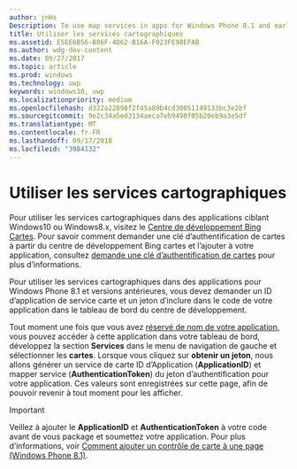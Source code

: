 ```yaml
---
author: jnHs
Description: To use map services in apps for Windows Phone 8.1 and earlier, you need a map service application ID and a token to include in your app's code. You can get this token in the Dev Center dashboard.
title: Utiliser les services cartographiques
ms.assetid: E5EE6B56-B86F-4D62-B16A-F023FE98EFAB
ms.author: wdg-dev-content
ms.date: 09/27/2017
ms.topic: article
ms.prod: windows
ms.technology: uwp
keywords: windows10, uwp
ms.localizationpriority: medium
ms.openlocfilehash: d322a22898f2f45a89b4cd30051149133bc3e2bf
ms.sourcegitcommit: 9e2c34a5ed3134aeca7eb9490f05b20eb9a3e5df
ms.translationtype: MT
ms.contentlocale: fr-FR
ms.lasthandoff: 09/17/2018
ms.locfileid: "3984132"
---
```

# <a name="use-map-services"></a>Utiliser les services cartographiques

Pour utiliser les services cartographiques dans des applications ciblant Windows10 ou Windows8.x, visitez le [Centre de développement Bing Cartes](http://go.microsoft.com/fwlink/p/?LinkId=614880). Pour savoir comment demander une clé d’authentification de cartes à partir du centre de développement Bing cartes et l’ajouter à votre application, consultez [demande une clé d’authentification de cartes](../maps-and-location/authentication-key.md) pour plus d’informations. 

Pour utiliser les services cartographiques dans des applications pour Windows Phone 8.1 et versions antérieures, vous devez demander un ID d’application de service carte et un jeton d’inclure dans le code de votre application dans le tableau de bord du centre de développement.

Tout moment une fois que vous avez [réservé de nom de votre application](create-your-app-by-reserving-a-name.md), vous pouvez accéder à cette application dans votre tableau de bord, développez la section **Services** dans le menu de navigation de gauche et sélectionner les **cartes**. Lorsque vous cliquez sur **obtenir un jeton**, nous allons générer un service de carte ID d’Application (**ApplicationID**) et mapper service (**AuthenticationToken**) du jeton d’authentification pour votre application. Ces valeurs sont enregistrées sur cette page, afin de pouvoir revenir à tout moment pour les afficher.

> [!IMPORTANT]
> Veillez à ajouter le **ApplicationID** et **AuthenticationToken** à votre code avant de vous package et soumettez votre application. Pour plus d’informations, voir [Comment ajouter un contrôle de carte à une page (Windows Phone 8.1)](http://go.microsoft.com/fwlink/p/?LinkId=614882).

 

 




